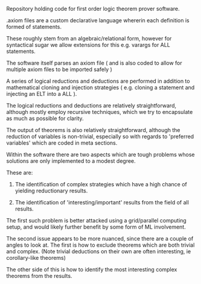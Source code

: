 Repository holding code for first order logic theorem prover software. 

.axiom files are a custom declarative language whererin each definition is formed of statements. 

These roughly stem from an algebraic/relational form, however for syntactical sugar we allow extensions for this e.g. varargs for ALL statements. 

The software itself parses an axiom file ( and is also coded to allow for multiple axiom files to be imported safely ) 

A series of logical reductions and deductions are performed in addition to mathematical cloning and injection strategies ( e.g. cloning a statement and injecting an ELT into a ALL ). 

The logical reductions and deductions are relatively straightforward, although mostly employ recursive techniques, which we try to encapsulate as much as possible for clarity. 

The output of theorems is also relatively straightforward, although the reduction of variables is non-trivial, especially so with regards to 'preferred variables' which are coded in meta sections.

Within the software there are two aspects which are tough problems whose solutions are only implemented to a modest degree.  

These are:

1. The identification of complex strategies which have a high chance of yielding reductionary results.  

2. The identification of 'interesting/important' results from the field of all results.

The first such problem is better attacked using a grid/parallel computing setup, and would likely further benefit by some form of ML involvement. 

The second issue appears to be more nuanced, since there are a couple of angles to look at. The first is how to exclude theorems which are both trivial and complex. (Note trivial deductions on their own are often interesting, ie corollary-like theorems)

The other side of this is how to identify the most interesting complex theorems from the results.
  
